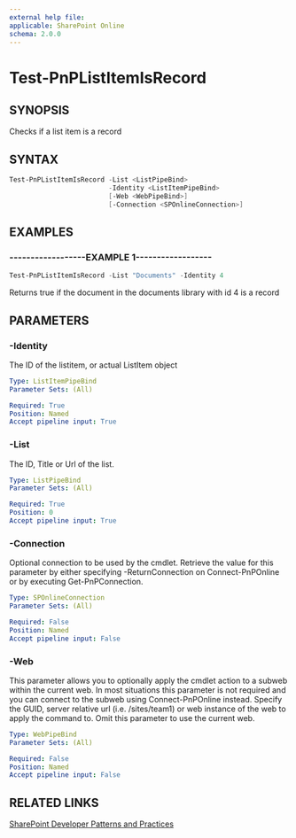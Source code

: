 ```yaml
---
external help file:
applicable: SharePoint Online
schema: 2.0.0
---
```

# Test-PnPListItemIsRecord

## SYNOPSIS
Checks if a list item is a record

## SYNTAX 

```powershell
Test-PnPListItemIsRecord -List <ListPipeBind>
                         -Identity <ListItemPipeBind>
                         [-Web <WebPipeBind>]
                         [-Connection <SPOnlineConnection>]
```

## EXAMPLES

### ------------------EXAMPLE 1------------------
```powershell
Test-PnPListItemIsRecord -List "Documents" -Identity 4
```

Returns true if the document in the documents library with id 4 is a record

## PARAMETERS

### -Identity
The ID of the listitem, or actual ListItem object

```yaml
Type: ListItemPipeBind
Parameter Sets: (All)

Required: True
Position: Named
Accept pipeline input: True
```

### -List
The ID, Title or Url of the list.

```yaml
Type: ListPipeBind
Parameter Sets: (All)

Required: True
Position: 0
Accept pipeline input: True
```

### -Connection
Optional connection to be used by the cmdlet. Retrieve the value for this parameter by either specifying -ReturnConnection on Connect-PnPOnline or by executing Get-PnPConnection.

```yaml
Type: SPOnlineConnection
Parameter Sets: (All)

Required: False
Position: Named
Accept pipeline input: False
```

### -Web
This parameter allows you to optionally apply the cmdlet action to a subweb within the current web. In most situations this parameter is not required and you can connect to the subweb using Connect-PnPOnline instead. Specify the GUID, server relative url (i.e. /sites/team1) or web instance of the web to apply the command to. Omit this parameter to use the current web.

```yaml
Type: WebPipeBind
Parameter Sets: (All)

Required: False
Position: Named
Accept pipeline input: False
```

## RELATED LINKS

[SharePoint Developer Patterns and Practices](https://aka.ms/sppnp)